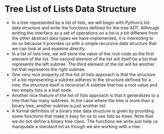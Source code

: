 # Tree List of Lists Data Structure
  * In a tree represented by a list of lists, we will begin with Python’s list data structure and write the functions
  defined for the tree ADT. Although writing the interface as a set of operations on a list is a bit different from the
  other abstract data types we have implemented, it is interesting to do so because it provides us with a simple
  recursive data structure that we can look at and examine directly.
  * In a list of lists tree, we will store the value of the root node as the first element of the list. The second
  element of the list will itself be a list that represents the left subtree. The third element of the list will be
  another list that represents the right subtree.
  * One very nice property of this list of lists approach is that the structure of a list representing a subtree
  adheres to the structure defined for a tree; the structure itself is recursive! A subtree that has a root value and
  two empty lists is a leaf node.
  * Another nice feature of the list of lists approach is that it generalizes to a tree that has many subtrees.
  In the case where the tree is more than a binary tree, another subtree is just another list.
  * A formal definition of a binary tree data structure is given by providing some functions that make it easy for us to
  use lists as trees. Note that we do not define a binary tree class. The functions we write just help us manipulate a
  standard list as though we are working with a tree.